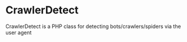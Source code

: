 # CrawlerDetect
CrawlerDetect is a PHP class for detecting bots/crawlers/spiders via the user agent
